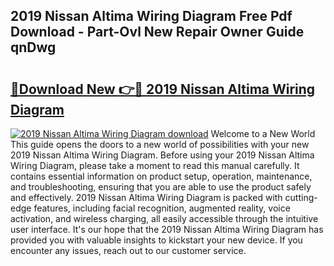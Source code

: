 ## 2019 Nissan Altima Wiring Diagram Free Pdf Download - Part-Ovl New Repair Owner Guide qnDwg

# <h2><a href="http://dfp0yuo.blite.top/?on=2019+Nissan+Altima+Wiring+Diagram">🔗Download New 👉🔴 2019 Nissan Altima Wiring Diagram</a></h2>

[![2019 Nissan Altima Wiring Diagram download](https://i.imgur.com/lujVjoI.png)](http://dfp0yuo.blite.top/?on=2019+Nissan+Altima+Wiring+Diagram)
Welcome to a New World This guide opens the doors to a new world of possibilities with your new 2019 Nissan Altima Wiring Diagram. Before using your 2019 Nissan Altima Wiring Diagram, please take a moment to read this manual carefully. It contains essential information on product setup, operation, maintenance, and troubleshooting, ensuring that you are able to use the product safely and effectively. 2019 Nissan Altima Wiring Diagram is packed with cutting-edge features, including facial recognition, augmented reality, voice activation, and wireless charging, all easily accessible through the intuitive user interface. It's our hope that the 2019 Nissan Altima Wiring Diagram has provided you with valuable insights to kickstart your new device. If you encounter any issues, reach out to our customer service.
